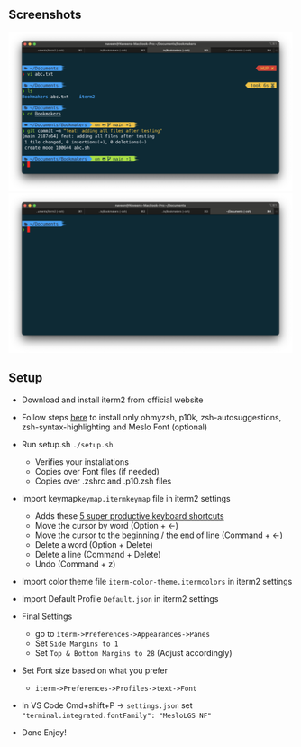 ## Screenshots
![screenshot1](screenshot1.png)
![screenshot1](screenshot2.png)



## Setup
- Download and install iterm2 from official website
- Follow steps [here](https://www.josean.com/posts/terminal-setup) to install only ohmyzsh, p10k, zsh-autosuggestions, zsh-syntax-highlighting and Meslo Font (optional) 
- Run setup.sh `./setup.sh`
  - Verifies your installations
  - Copies over Font files (if needed)
  - Copies over .zshrc and .p10.zsh files
- Import keymap`keymap.itermkeymap` file in iterm2 settings
  - Adds these [5 super productive keyboard shortcuts](https://medium.com/macoclock/5-must-have-key-mappings-on-iterm2-to-be-more-productive-21c4daf56348)
  - Move the cursor by word (Option + ←)
  - Move the cursor to the beginning / the end of line (Command + ←)
  - Delete a word (Option + Delete)
  - Delete a line (Command + Delete)
  - Undo (Command + z)

- Import color theme file `iterm-color-theme.itermcolors` in iterm2 settings
- Import Default Profile `Default.json` in iterm2 settings  

- Final Settings
  - go to `iterm->Preferences->Appearances->Panes`
  - Set `Side Margins to 1`
  - Set `Top & Bottom Margins to 28` (Adjust accordingly)
- Set Font size based on what you prefer
  - `iterm->Preferences->Profiles->text->Font`

- In VS Code Cmd+shift+P -> `settings.json` set `"terminal.integrated.fontFamily": "MesloLGS NF"`
- Done Enjoy!


 